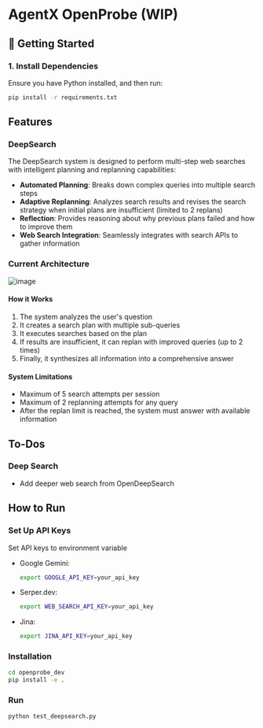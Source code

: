 # AgentX OpenProbe (WIP)

## 🚀 Getting Started  

### 1. Install Dependencies  
Ensure you have Python installed, and then run:
```bash  
pip install -r requirements.txt  
```

## Features

### DeepSearch
The DeepSearch system is designed to perform multi-step web searches with intelligent planning and replanning capabilities:

- **Automated Planning**: Breaks down complex queries into multiple search steps
- **Adaptive Replanning**: Analyzes search results and revises the search strategy when initial plans are insufficient (limited to 2 replans)
- **Reflection**: Provides reasoning about why previous plans failed and how to improve them
- **Web Search Integration**: Seamlessly integrates with search APIs to gather information

### Current Architecture
![image](https://github.com/user-attachments/assets/4e6d22b7-2dcc-446a-a129-8f1ba5abf1cd)

#### How it Works
1. The system analyzes the user's question
2. It creates a search plan with multiple sub-queries
3. It executes searches based on the plan
4. If results are insufficient, it can replan with improved queries (up to 2 times)
5. Finally, it synthesizes all information into a comprehensive answer

#### System Limitations
- Maximum of 5 search attempts per session
- Maximum of 2 replanning attempts for any query
- After the replan limit is reached, the system must answer with available information

## To-Dos

### Deep Search
- Add deeper web search from OpenDeepSearch

## How to Run

### Set Up API Keys
Set API keys to environment variable
- Google Gemini:  
    ```bash  
    export GOOGLE_API_KEY=your_api_key
    ```

- Serper.dev:
    ```bash 
    export WEB_SEARCH_API_KEY=your_api_key
    ```

- Jina:
    ```bash 
    export JINA_API_KEY=your_api_key
    ```

### Installation
```bash
cd openprobe_dev
pip install -e .
```

### Run
```bash
python test_deepsearch.py
```
